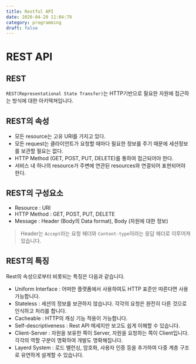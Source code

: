 ```yaml
---
title: Restful API
date: 2020-04-20 11:04:79
category: programming
draft: false
---
```


# REST API

## REST

`REST(Representational State Transfer)`는 HTTP기반으로 필요한 자원에 접근하는 방식에 대한 아키텍쳐입니다.

## REST의 속성

- 모든 resource는 고유 URI를 가지고 있다.
- 모든 request는 클라이언트가 요청할 때마다 필요한 정보를 주기 때문에 세션정보를 보관할 필요는 없다.
- HTTP Method (GET, POST, PUT, DELETE)를 통하여 접근되어야 한다.
- 서비스 내 하나의 resource가 주변에 연관된 resources와 연결되어 표현되어야 한다.

## REST의 구성요소

- Resource : URI
- HTTP Method : GET, POST, PUT, DELETE
- Message : Header (Body의 Data format), Body (자원에 대한 정보)

> Header는 `Accept`라는 요청 헤더와 `Content-type`이라는 응답 헤더로 이루어져있습니다.

## REST의 특징

Rest의 속성으로부터 비롯되는 특징은 다음과 같습니다.

- Uniform Interface : 어떠한 플랫폼에서 사용하여도 HTTP 표준만 따른다면 사용가능합니다.
- Stateless : 세션의 정보를 보관하지 않습니다. 각각의 요청은 완전히 다른 것으로 인식하고 처리를 합니다.
- Cacheable : HTTP의 캐싱 기능 적용이 가능합니다.
- Self-descriptiveness : Rest API 메세지만 보고도 쉽게 이해할 수 있습니다.
- Client-Server : 자원을 보유한 쪽이 Server, 자원을 요청하는 쪽이 Client입니다. 각각의 역할 구분이 명확하여 개발도 명확해집니다.
- Layerd System : 로드 밸런싱, 암호화, 사용자 인증 등을 추가하여 다중 계층 구조로 유연하게 설계할 수 있습니다.
